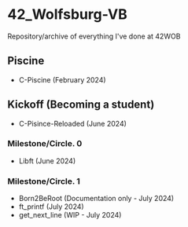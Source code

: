 # 42_Wolfsburg-VB

 Repository/archive of everything I've done at 42WOB

## Piscine

- C-Piscine (February 2024)

## Kickoff (Becoming a student)

- C-Pisince-Reloaded (June 2024)

### Milestone/Circle. 0

- Libft (June 2024)

### Milestone/Circle. 1

- Born2BeRoot (Documentation only - July 2024)
- ft_printf (July 2024)
- get_next_line (WIP - July 2024)
